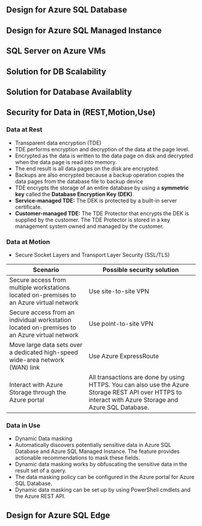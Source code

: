 
## Design for Azure SQL Database
## Design for Azure SQL Managed Instance
## SQL Server on Azure VMs
## Solution for DB Scalability
## Solution for Database Availablity
## Security for Data in (REST,Motion,Use)
### Data at Rest
- Transparent data encryption (TDE)
- TDE performs encryption and decryption of the data at the page level.
- Encrypted as the data is written to the data page on disk and decrypted when the data page is read into memory.
- The end result is all data pages on the disk are encrypted.
- Backups are also encrypted because a backup operation copies the data pages from the database file to backup device
- TDE encrypts the storage of an entire database by using a __symmetric key__ called the __Database Encryption Key (DEK)__.
- __Service-managed TDE:__ The DEK is protected by a built-in server certificate.
- __Customer-managed TDE:__ The TDE Protector that encrypts the DEK is supplied by the customer. The TDE Protector is stored in a key management system owned and managed by the customer.
### Data at Motion
- Secure Socket Layers and Transport Layer Security (SSL/TLS)

| Scenario                                                                                      | Possible security solution |
| ----------------------------------------------------------------------------------------------| -------------------------- |
| Secure access from multiple workstations located on-premises to an Azure virtual network      | Use site-to-site VPN       |
| Secure access from an individual workstation located on-premises to an Azure virtual network  | Use point-to-site VPN      |
| Move large data sets over a dedicated high-speed wide-area network (WAN) link                 | Use Azure ExpressRoute     |
| Interact with Azure Storage through the Azure portal                                          |All transactions are done by using HTTPS. You can also use the Azure Storage REST API over HTTPS to interact with Azure Storage and Azure SQL Database.     |

### Data in Use
- Dynamic Data masking
- Automatically discovers potentially sensitive data in Azure SQL Database and Azure SQL Managed Instance. The feature provides actionable recommendations to mask these fields.
- Dynamic data masking works by obfuscating the sensitive data in the result set of a query.
- The data masking policy can be configured in the Azure portal for Azure SQL Database.
- Dynamic data masking can be set up by using PowerShell cmdlets and the Azure REST API.

## Design for Azure SQL Edge
